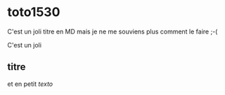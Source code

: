 # toto1530

C'est un joli titre en MD mais je ne me souviens plus comment le faire ;-(

C'est un joli 

titre
-----

 

et en petit *texto*
